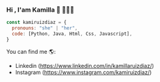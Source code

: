 
### Hi , I'am Kamilla :wave: 👩🏽‍💻
```js
const kamiruizdiaz = {
  pronouns: "she" | "her",
  code: [Python, Java, Html, Css, Javascript],
}
```

You can find me :earth_americas::

- Linkedin (https://www.linkedin.com/in/kamillaruizdiaz/)
- Instagram  (https://www.instagram.com/kamiruizdiaz/)




<!--
**kamiruizdiaz/kamiruizdiaz** is a ✨ _special_ ✨ repository because its `README.md` (this file) appears on your GitHub profile.

Here are some ideas to get you started:

- 🔭 I’m currently working on ...
- 🌱 I’m currently learning ...
- 👯 I’m looking to collaborate on ...
- 🤔 I’m looking for help with ...
- 💬 Ask me about ...
- 📫 How to reach me: ...
- 😄 Pronouns: ...
- ⚡ Fun fact: ...
-->
